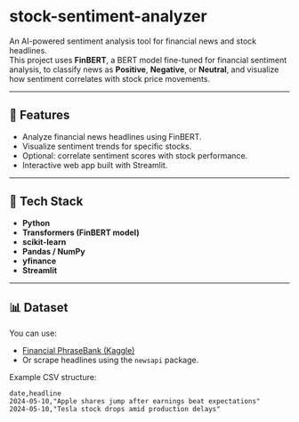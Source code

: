 # stock-sentiment-analyzer

An AI-powered sentiment analysis tool for financial news and stock headlines.  
This project uses **FinBERT**, a BERT model fine-tuned for financial sentiment analysis, to classify news as **Positive**, **Negative**, or **Neutral**, and visualize how sentiment correlates with stock price movements.

---

## 🚀 Features
- Analyze financial news headlines using FinBERT.
- Visualize sentiment trends for specific stocks.
- Optional: correlate sentiment scores with stock performance.
- Interactive web app built with Streamlit.

---

## 🧠 Tech Stack
- **Python**
- **Transformers (FinBERT model)**
- **scikit-learn**
- **Pandas / NumPy**
- **yfinance**
- **Streamlit**

---

## 📊 Dataset
You can use:
- [Financial PhraseBank (Kaggle)](https://www.kaggle.com/datasets/ankurzing/sentiment-analysis-for-financial-news)
- Or scrape headlines using the `newsapi` package.

Example CSV structure:
```csv
date,headline
2024-05-10,"Apple shares jump after earnings beat expectations"
2024-05-10,"Tesla stock drops amid production delays"
